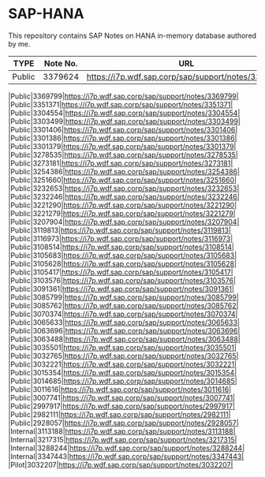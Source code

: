 # SAP-HANA
This repository contains SAP Notes on HANA in-memory database authored by me.

| TYPE |Note No. | URL | Hyperlink|
| -----|---------|-----|----------|
|Public|3379624|https://i7p.wdf.sap.corp/sap/support/notes/3379624| [2997917](https://github.com/jeans-all/SAP-Notes/blob/main/2997917%20-%20Incorrect%20SELECT%20Result%20from%20Calculation%20View%20When%20Calculated%20Column%20with%20String%20Function%20Is%20Compared%20with%20Non-String%20Constant%20Value.pdf) |

|Public|3369799|https://i7p.wdf.sap.corp/sap/support/notes/3369799|
|Public|3351371|https://i7p.wdf.sap.corp/sap/support/notes/3351371|
|Public|3304554|https://i7p.wdf.sap.corp/sap/support/notes/3304554|
|Public|3303499|https://i7p.wdf.sap.corp/sap/support/notes/3303499|
|Public|3301406|https://i7p.wdf.sap.corp/sap/support/notes/3301406|
|Public|3301386|https://i7p.wdf.sap.corp/sap/support/notes/3301386|
|Public|3301379|https://i7p.wdf.sap.corp/sap/support/notes/3301379|
|Public|3278535|https://i7p.wdf.sap.corp/sap/support/notes/3278535|
|Public|3273181|https://i7p.wdf.sap.corp/sap/support/notes/3273181|
|Public|3254386|https://i7p.wdf.sap.corp/sap/support/notes/3254386|
|Public|3251660|https://i7p.wdf.sap.corp/sap/support/notes/3251660|
|Public|3232653|https://i7p.wdf.sap.corp/sap/support/notes/3232653|
|Public|3232246|https://i7p.wdf.sap.corp/sap/support/notes/3232246|
|Public|3221290|https://i7p.wdf.sap.corp/sap/support/notes/3221290|
|Public|3221279|https://i7p.wdf.sap.corp/sap/support/notes/3221279|
|Public|3207904|https://i7p.wdf.sap.corp/sap/support/notes/3207904|
|Public|3119813|https://i7p.wdf.sap.corp/sap/support/notes/3119813|
|Public|3116973|https://i7p.wdf.sap.corp/sap/support/notes/3116973|
|Public|3108514|https://i7p.wdf.sap.corp/sap/support/notes/3108514|
|Public|3105683|https://i7p.wdf.sap.corp/sap/support/notes/3105683|
|Public|3105628|https://i7p.wdf.sap.corp/sap/support/notes/3105628|
|Public|3105417|https://i7p.wdf.sap.corp/sap/support/notes/3105417|
|Public|3103576|https://i7p.wdf.sap.corp/sap/support/notes/3103576|
|Public|3091361|https://i7p.wdf.sap.corp/sap/support/notes/3091361|
|Public|3085799|https://i7p.wdf.sap.corp/sap/support/notes/3085799|
|Public|3085762|https://i7p.wdf.sap.corp/sap/support/notes/3085762|
|Public|3070374|https://i7p.wdf.sap.corp/sap/support/notes/3070374|
|Public|3065633|https://i7p.wdf.sap.corp/sap/support/notes/3065633|
|Public|3063696|https://i7p.wdf.sap.corp/sap/support/notes/3063696|
|Public|3063488|https://i7p.wdf.sap.corp/sap/support/notes/3063488|
|Public|3035501|https://i7p.wdf.sap.corp/sap/support/notes/3035501|
|Public|3032765|https://i7p.wdf.sap.corp/sap/support/notes/3032765|
|Public|3032221|https://i7p.wdf.sap.corp/sap/support/notes/3032221|
|Public|3015354|https://i7p.wdf.sap.corp/sap/support/notes/3015354|
|Public|3014685|https://i7p.wdf.sap.corp/sap/support/notes/3014685|
|Public|3011616|https://i7p.wdf.sap.corp/sap/support/notes/3011616|
|Public|3007741|https://i7p.wdf.sap.corp/sap/support/notes/3007741|
|Public|2997917|https://i7p.wdf.sap.corp/sap/support/notes/2997917|
|Public|2982111|https://i7p.wdf.sap.corp/sap/support/notes/2982111|
|Public|2928057|https://i7p.wdf.sap.corp/sap/support/notes/2928057|
|Internal|3113188|https://i7p.wdf.sap.corp/sap/support/notes/3113188|
|Internal|3217315|https://i7p.wdf.sap.corp/sap/support/notes/3217315|
|Internal|3288244|https://i7p.wdf.sap.corp/sap/support/notes/3288244|
|Internal|3347443|https://i7p.wdf.sap.corp/sap/support/notes/3347443|
|Pilot|3032207|https://i7p.wdf.sap.corp/sap/support/notes/3032207|
